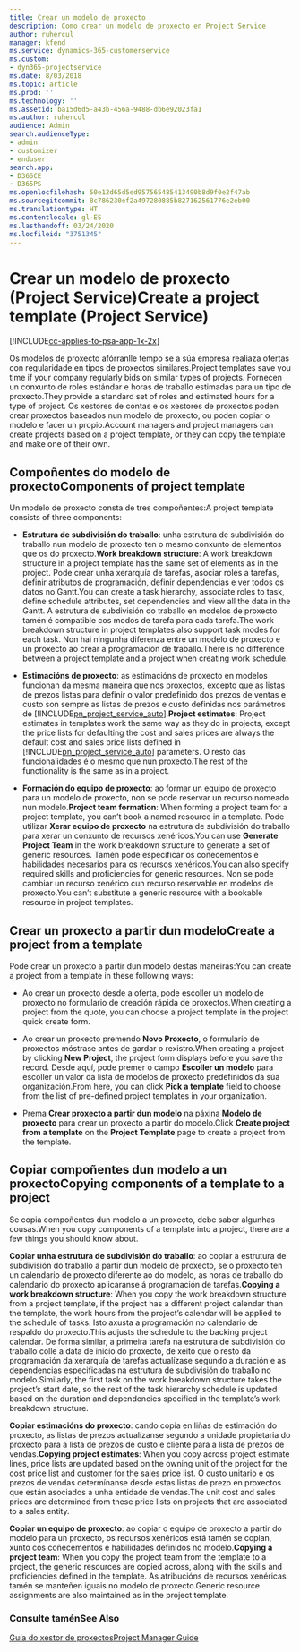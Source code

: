 ```yaml
---
title: Crear un modelo de proxecto
description: Como crear un modelo de proxecto en Project Service
author: ruhercul
manager: kfend
ms.service: dynamics-365-customerservice
ms.custom:
- dyn365-projectservice
ms.date: 8/03/2018
ms.topic: article
ms.prod: ''
ms.technology: ''
ms.assetid: ba15d6d5-a43b-456a-9488-db6e92023fa1
ms.author: ruhercul
audience: Admin
search.audienceType:
- admin
- customizer
- enduser
search.app:
- D365CE
- D365PS
ms.openlocfilehash: 50e12d65d5ed957565485413490b8d9f0e2f47ab
ms.sourcegitcommit: 8c786230ef2a497280885b827162561776e2eb00
ms.translationtype: HT
ms.contentlocale: gl-ES
ms.lasthandoff: 03/24/2020
ms.locfileid: "3751345"
---
```

# <a name="create-a-project-template-project-service"></a><span data-ttu-id="20f2f-103">Crear un modelo de proxecto (Project Service)</span><span class="sxs-lookup"><span data-stu-id="20f2f-103">Create a project template (Project Service)</span></span>

[!INCLUDE[cc-applies-to-psa-app-1x-2x](../includes/cc-applies-to-psa-app-1x-2x.md)]

<span data-ttu-id="20f2f-104">Os modelos de proxecto afórranlle tempo se a súa empresa realiaza ofertas con regularidade en tipos de proxectos similares.</span><span class="sxs-lookup"><span data-stu-id="20f2f-104">Project templates save you time if your company regularly bids on similar types of projects.</span></span> <span data-ttu-id="20f2f-105">Fornecen un conxunto de roles estándar e horas de traballo estimadas para un tipo de proxecto.</span><span class="sxs-lookup"><span data-stu-id="20f2f-105">They provide a standard set of roles and estimated hours for a type of project.</span></span> <span data-ttu-id="20f2f-106">Os xestores de contas e os xestores de proxectos poden crear proxectos baseados nun modelo de proxecto, ou poden copiar o modelo e facer un propio.</span><span class="sxs-lookup"><span data-stu-id="20f2f-106">Account managers and project managers can create projects based on a project template, or they can copy the template and make one of their own.</span></span>  
  
## <a name="components-of-project-template"></a><span data-ttu-id="20f2f-107">Compoñentes do modelo de proxecto</span><span class="sxs-lookup"><span data-stu-id="20f2f-107">Components of project template</span></span>
 <span data-ttu-id="20f2f-108">Un modelo de proxecto consta de tres compoñentes:</span><span class="sxs-lookup"><span data-stu-id="20f2f-108">A project template consists of three components:</span></span>  
  
- <span data-ttu-id="20f2f-109">**Estrutura de subdivisión do traballo**: unha estrutura de subdivisión do traballo nun modelo de proxecto ten o mesmo conxunto de elementos que os do proxecto.</span><span class="sxs-lookup"><span data-stu-id="20f2f-109">**Work breakdown structure**: A work breakdown structure in a project template has the same set of elements as in the project.</span></span> <span data-ttu-id="20f2f-110">Pode crear unha xerarquía de tarefas, asociar roles a tarefas, definir atributos de programación, definir dependencias e ver todos os datos no Gantt.</span><span class="sxs-lookup"><span data-stu-id="20f2f-110">You can create a task hierarchy, associate roles to task, define schedule attributes, set dependencies and view all the data in the Gantt.</span></span> <span data-ttu-id="20f2f-111">A estrutura de subdivisión do traballo en modelos de proxecto tamén é compatible cos modos de tarefa para cada tarefa.</span><span class="sxs-lookup"><span data-stu-id="20f2f-111">The work breakdown structure in project templates also support task modes for each task.</span></span> <span data-ttu-id="20f2f-112">Non hai ningunha diferenza entre un modelo de proxecto e un proxecto ao crear a programación de traballo.</span><span class="sxs-lookup"><span data-stu-id="20f2f-112">There is no difference between a project template and a project when creating work schedule.</span></span>  
  
- <span data-ttu-id="20f2f-113">**Estimacións de proxecto**: as estimacións de proxecto en modelos funcionan da mesma maneira que nos proxectos, excepto que as listas de prezos listas para definir o valor predefinido dos prezos de ventas e custo son sempre as listas de prezos e custo definidas nos parámetros de [!INCLUDE[pn_project_service_auto](../includes/pn-project-service-auto.md)].</span><span class="sxs-lookup"><span data-stu-id="20f2f-113">**Project estimates**: Project estimates in templates work the same way as they do in projects, except the price lists for defaulting the cost and sales prices are always the default cost and sales price lists defined in [!INCLUDE[pn_project_service_auto](../includes/pn-project-service-auto.md)] parameters.</span></span> <span data-ttu-id="20f2f-114">O resto das funcionalidades é o mesmo que nun proxecto.</span><span class="sxs-lookup"><span data-stu-id="20f2f-114">The rest of the functionality is the same as in a project.</span></span>  
  
- <span data-ttu-id="20f2f-115">**Formación do equipo de proxecto**: ao formar un equipo de proxecto para un modelo de proxecto, non se pode reservar un recurso nomeado nun modelo.</span><span class="sxs-lookup"><span data-stu-id="20f2f-115">**Project team formation**: When forming a project team for a project template, you can’t book a named resource in a template.</span></span> <span data-ttu-id="20f2f-116">Pode utilizar **Xerar equipo de proxecto** na estrutura de subdivisión do traballo para xerar un conxunto de recursos xenéricos.</span><span class="sxs-lookup"><span data-stu-id="20f2f-116">You can use **Generate Project Team** in the work breakdown structure to generate a set of generic resources.</span></span> <span data-ttu-id="20f2f-117">Tamén pode especificar os coñecementos e habilidades necesarios para os recursos xenéricos.</span><span class="sxs-lookup"><span data-stu-id="20f2f-117">You can also specify required skills and proficiencies for generic resources.</span></span> <span data-ttu-id="20f2f-118">Non se pode cambiar un recurso xenérico cun recurso reservable en modelos de proxecto.</span><span class="sxs-lookup"><span data-stu-id="20f2f-118">You can’t substitute a generic resource with a bookable resource in project templates.</span></span>  
  
## <a name="create-a-project-from-a-template"></a><span data-ttu-id="20f2f-119">Crear un proxecto a partir dun modelo</span><span class="sxs-lookup"><span data-stu-id="20f2f-119">Create a project from a template</span></span>  
 <span data-ttu-id="20f2f-120">Pode crear un proxecto a partir dun modelo destas maneiras:</span><span class="sxs-lookup"><span data-stu-id="20f2f-120">You can create a project from a template in these following ways:</span></span>  
  
-   <span data-ttu-id="20f2f-121">Ao crear un proxecto desde a oferta, pode escoller un modelo de proxecto no formulario de creación rápida de proxectos.</span><span class="sxs-lookup"><span data-stu-id="20f2f-121">When creating a project from the quote, you can choose a project template in the project quick create form.</span></span>  
  
-   <span data-ttu-id="20f2f-122">Ao crear un proxecto premendo **Novo Proxecto**, o formulario de proxectos móstrase antes de gardar o rexistro.</span><span class="sxs-lookup"><span data-stu-id="20f2f-122">When creating a project by clicking **New Project**, the project form displays before you save the record.</span></span> <span data-ttu-id="20f2f-123">Desde aquí, pode premer o campo **Escoller un modelo** para escoller un valor da lista de modelos de proxecto predefinidos da súa organización.</span><span class="sxs-lookup"><span data-stu-id="20f2f-123">From here, you can click **Pick a template** field to choose from the list of pre-defined project templates in your organization.</span></span>  
  
-   <span data-ttu-id="20f2f-124">Prema **Crear proxecto a partir dun modelo** na páxina **Modelo de proxecto** para crear un proxecto a partir do modelo.</span><span class="sxs-lookup"><span data-stu-id="20f2f-124">Click **Create project from a template** on the **Project Template** page to create a project from the template.</span></span>  
  
## <a name="copying-components-of-a-template-to-a-project"></a><span data-ttu-id="20f2f-125">Copiar compoñentes dun modelo a un proxecto</span><span class="sxs-lookup"><span data-stu-id="20f2f-125">Copying components of a template to a project</span></span>  
 <span data-ttu-id="20f2f-126">Se copia compoñentes dun modelo a un proxecto, debe saber algunhas cousas.</span><span class="sxs-lookup"><span data-stu-id="20f2f-126">When you copy components of a template into a project, there are a few things you should know about.</span></span>  
  
 <span data-ttu-id="20f2f-127">**Copiar unha estrutura de subdivisión do traballo**: ao copiar a estrutura de subdivisión do traballo a partir dun modelo de proxecto, se o proxecto ten un calendario de proxecto diferente ao do modelo, as horas de traballo do calendario do proxecto aplicaranse á programación de tarefas.</span><span class="sxs-lookup"><span data-stu-id="20f2f-127">**Copying a work breakdown structure**: When you copy the work breakdown structure from a project template, if the project has a different project calendar than the template, the work hours from the project’s calendar will be applied to the schedule of tasks.</span></span> <span data-ttu-id="20f2f-128">Isto axusta a programación no calendario de respaldo do proxecto.</span><span class="sxs-lookup"><span data-stu-id="20f2f-128">This adjusts the schedule to the backing project calendar.</span></span> <span data-ttu-id="20f2f-129">De forma similar, a primeira tarefa na estrutura de subdivisión do traballo colle a data de inicio do proxecto, de xeito que o resto da programación da xerarquía de tarefas actualízase segundo a duración e as dependencias especificadas na estrutura de subdivisión do traballo no modelo.</span><span class="sxs-lookup"><span data-stu-id="20f2f-129">Similarly, the first task on the work breakdown structure takes the project’s start date, so the rest of the task hierarchy schedule is updated based on the duration and dependencies specified in the template’s work breakdown structure.</span></span>  
  
 <span data-ttu-id="20f2f-130">**Copiar estimacións do proxecto**: cando copia en liñas de estimación do proxecto, as listas de prezos actualízanse segundo a unidade propietaria do proxecto para a lista de prezos de custo e cliente para a lista de prezos de vendas.</span><span class="sxs-lookup"><span data-stu-id="20f2f-130">**Copying project estimates**: When you copy across project estimate lines, price lists are updated based on the owning unit of the project for the cost price list and customer for the sales price list.</span></span> <span data-ttu-id="20f2f-131">O custo unitario e os prezos de vendas determínanse desde estas listas de prezo en proxectos que están asociados a unha entidade de vendas.</span><span class="sxs-lookup"><span data-stu-id="20f2f-131">The unit cost and sales prices are determined from these price lists on projects that are associated to a sales entity.</span></span>  
  
 <span data-ttu-id="20f2f-132">**Copiar un equipo de proxecto**: ao copiar o equipo de proxecto a partir do modelo para un proxecto, os recursos xenéricos está tamén se copian, xunto cos coñecementos e habilidades definidos no modelo.</span><span class="sxs-lookup"><span data-stu-id="20f2f-132">**Copying a project team**: When you copy the project team from the template to a project, the generic resources are copied across, along with the skills and proficiencies defined in the template.</span></span> <span data-ttu-id="20f2f-133">As atribucións de recursos xenéricas tamén se manteñen iguais no modelo de proxecto.</span><span class="sxs-lookup"><span data-stu-id="20f2f-133">Generic resource assignments are also maintained as in the project template.</span></span>  
  
### <a name="see-also"></a><span data-ttu-id="20f2f-134">Consulte tamén</span><span class="sxs-lookup"><span data-stu-id="20f2f-134">See Also</span></span>  
 [<span data-ttu-id="20f2f-135">Guía do xestor de proxectos</span><span class="sxs-lookup"><span data-stu-id="20f2f-135">Project Manager Guide</span></span>](../project-service/project-manager-guide.md)

